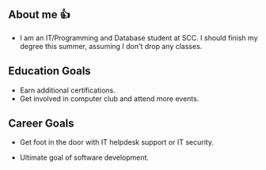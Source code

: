 ## About me :+1:

* I am an IT/Programming and Database student at SCC. I should finish my degree this summer, assuming I don't drop any classes.

## Education Goals

* Earn additional certifications.
* Get involved in computer club and attend more events.

## Career Goals

* Get foot in the door with IT helpdesk support or IT security.

* Ultimate goal of software development.
